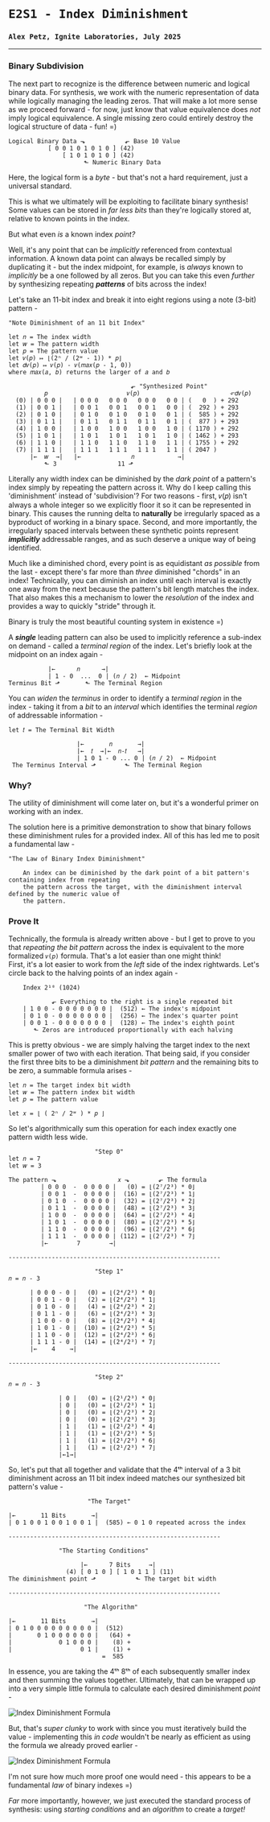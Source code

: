 # `E2S1 - Index Diminishment`
### `Alex Petz, Ignite Laboratories, July 2025`

---

### Binary Subdivision
The next part to recognize is the difference between numeric and logical binary data.  For synthesis, we work
with the numeric representation of data while logically managing the leading zeros.  That will make a lot
more sense as we proceed forward - for now, just know that value equivalence does _not_ imply logical equivalence.
A single missing zero could entirely destroy the logical structure of data - fun! =)

    Logical Binary Data ⬎           ⬐ Base 10 Value
               [ 0 0 1 0 1 0 1 0 ] (42)  
                   [ 1 0 1 0 1 0 ] (42)  
                         ⬑ Numeric Binary Data

Here, the logical form is a _byte_ - but that's not a hard requirement, just a universal standard.

This is what we ultimately will be exploiting to facilitate binary synthesis!  Some values can be stored in
_far less bits_ than they're logically stored at, relative to known points in the index.  

But what even _is_ a known index _point?_

Well, it's any point that can be _implicitly_ referenced from contextual information.  A known data point can always be
recalled simply by duplicating it - but the index midpoint, for example, is _always_ known to _implicitly_ be a one 
followed by all zeros.  But you can take this even _further_ by synthesizing repeating _**patterns**_ of bits across 
the index!  

Let's take an 11-bit index and break it into eight regions using a note (3-bit) pattern -

    "Note Diminishment of an 11 bit Index"

    let 𝑛 = The index width
    let 𝑤 = The pattern width
    let 𝑝 = The pattern value
    let 𝑣(𝑝) ↦ ⌊(2ⁿ / (2ʷ - 1)) * 𝑝⌋
    let 𝑑𝑣(𝑝) ↦ 𝑣(𝑝) - 𝑣(𝑚𝑎𝑥(𝑝 - 1, 0))
    where 𝑚𝑎𝑥(𝑎, 𝑏) returns the larger of 𝑎 and 𝑏 
 
                                      ⬐ "Synthesized Point"
              𝑝                      𝑣(𝑝)                         ⬐𝑑𝑣(𝑝)  
      (0) | 0 0 0 |   | 0 0 0   0 0 0   0 0 0   0 0 | (   0  ) + 292
      (1) | 0 0 1 |   | 0 0 1   0 0 1   0 0 1   0 0 | (  292 ) + 293
      (2) | 0 1 0 |   | 0 1 0   0 1 0   0 1 0   0 1 | (  585 ) + 292
      (3) | 0 1 1 |   | 0 1 1   0 1 1   0 1 1   0 1 | (  877 ) + 293
      (4) | 1 0 0 |   | 1 0 0   1 0 0   1 0 0   1 0 | ( 1170 ) + 292
      (5) | 1 0 1 |   | 1 0 1   1 0 1   1 0 1   1 0 | ( 1462 ) + 293
      (6) | 1 1 0 |   | 1 1 0   1 1 0   1 1 0   1 1 | ( 1755 ) + 292
      (7) | 1 1 1 |   | 1 1 1   1 1 1   1 1 1   1 1 | ( 2047 )
          |←  𝑤  →|   |←              𝑛            →|
              ⬑ 3                 11 ⬏

Literally any width index can be diminished by the _dark point_ of a pattern's index simply by repeating the pattern 
across it.  Why do I keep calling this 'diminishment' instead of 'subdivision'?  For two reasons - first, 𝑣(𝑝) isn't 
always a whole integer so we explicitly floor it so it can be represented in binary.  This causes the running delta to 
**naturally** be irregularly spaced as a byproduct of working in a binary space.  Second, and more importantly, the 
irregularly spaced intervals between these synthetic points represent _**implicitly**_ addressable ranges, and as such
deserve a unique way of being identified.

Much like a diminished chord, every point is as equidistant _as possible_ from the last - except there's far more 
than _three_ diminished "chords" in an index!  Technically, you can diminish an index until each interval is exactly 
one away from the next because the pattern's bit length matches the index.  That also makes this a mechanism to 
lower the _resolution_ of the index and provides a way to quickly "stride" through it.

Binary is truly the most beautiful counting system in existence =)

A **_single_** leading pattern can also be used to implicitly reference a sub-index on demand - called a _terminal
region_ of the index.  Let's briefly look at the midpoint on an index again -

               |←      𝑛      →|
               | 1 - 0  ...  0 | (𝑛 / 2)  ← Midpoint
    Terminus Bit ⬏       ⬑ The Terminal Region

You can _widen_ the _terminus_ in order to identify a _terminal region_ in the index - taking it from a
_bit_ to an _interval_ which identifies the terminal _region_ of addressable information -

    let 𝑡 = The Terminal Bit Width

                       |←       𝑛       →|
                       |←  𝑡  →|←  𝑛-𝑡   →|
                       | 1 0 1 - 0 ... 0 | (𝑛 / 2)  ← Midpoint
     The Terminus Interval ⬏        ⬑ The Terminal Region

### Why?

The utility of diminishment will come later on, but it's a wonderful primer on working with an index.

The solution here is a primitive demonstration to show that binary follows these diminishment rules for a provided 
index.  All of this has led me to posit a fundamental law -

    "The Law of Binary Index Diminishment"

        An index can be diminished by the dark point of a bit pattern's containing index from repeating 
        the pattern across the target, with the diminishment interval defined by the numeric value of 
        the pattern.

### Prove It
Technically, the formula is already written above - but I get to prove to you that _repeating the bit pattern_
across the index is equivalent to the more formalized `𝑣(𝑝)` formula.  That's a lot easier than one might think!  
First, it's a lot easier to work from the _left_ side of the index rightwards.  Let's circle back to the halving 
points of an index again -

        Index 2¹⁰ (1024)

                ⬐ Everything to the right is a single repeated bit
        | 1 0 0 - 0 0 0 0 0 0 0 |  (512) ← The index's midpoint
        | 0 1 0 - 0 0 0 0 0 0 0 |  (256) ← The index's quarter point
        | 0 0 1 - 0 0 0 0 0 0 0 |  (128) ← The index's eighth point
           ⬑ Zeros are introduced proportionally with each halving

This is pretty obvious - we are simply halving the target index to the next smaller power of two with each 
iteration. That being said, if you consider the first three bits to be a diminishment _bit pattern_ and the 
remaining bits to be zero, a summable formula arises - 

    let 𝑛 = The target index bit width
    let 𝑤 = The pattern index bit width
    let 𝑝 = The pattern value

    let 𝑥 = ⌊ ( 2ⁿ / 2ʷ ) * 𝑝 ⌋

So let's algorithmically sum this operation for each index exactly one pattern width less wide.

                            "Step 0"
    let 𝑛 = 7
    let 𝑤 = 3

    The pattern ⬎                 𝑥 ⬎        ⬐ The formula
             | 0 0 0  -  0 0 0 0 |   (0) = ⌊(2⁷/2³) * 0⌋
             | 0 0 1  -  0 0 0 0 |  (16) = ⌊(2⁷/2³) * 1⌋
             | 0 1 0  -  0 0 0 0 |  (32) = ⌊(2⁷/2³) * 2⌋
             | 0 1 1  -  0 0 0 0 |  (48) = ⌊(2⁷/2³) * 3⌋
             | 1 0 0  -  0 0 0 0 |  (64) = ⌊(2⁷/2³) * 4⌋
             | 1 0 1  -  0 0 0 0 |  (80) = ⌊(2⁷/2³) * 5⌋
             | 1 1 0  -  0 0 0 0 |  (96) = ⌊(2⁷/2³) * 6⌋
             | 1 1 1  -  0 0 0 0 | (112) = ⌊(2⁷/2³) * 7⌋
             |←        7        →|
    
    -----------------------------------------------------------

                            "Step 1"
    𝑛 = 𝑛 - 3

          | 0 0 0 - 0 |   (0) = ⌊(2⁴/2³) * 0⌋
          | 0 0 1 - 0 |   (2) = ⌊(2⁴/2³) * 1⌋
          | 0 1 0 - 0 |   (4) = ⌊(2⁴/2³) * 2⌋
          | 0 1 1 - 0 |   (6) = ⌊(2⁴/2³) * 3⌋
          | 1 0 0 - 0 |   (8) = ⌊(2⁴/2³) * 4⌋
          | 1 0 1 - 0 |  (10) = ⌊(2⁴/2³) * 5⌋
          | 1 1 0 - 0 |  (12) = ⌊(2⁴/2³) * 6⌋
          | 1 1 1 - 0 |  (14) = ⌊(2⁴/2³) * 7⌋
          |←    4    →|

    -----------------------------------------------------------

                            "Step 2"
    𝑛 = 𝑛 - 3

                  | 0 |   (0) = ⌊(2¹/2³) * 0⌋
                  | 0 |   (0) = ⌊(2¹/2³) * 1⌋
                  | 0 |   (0) = ⌊(2¹/2³) * 2⌋
                  | 0 |   (0) = ⌊(2¹/2³) * 3⌋
                  | 1 |   (1) = ⌊(2¹/2³) * 4⌋
                  | 1 |   (1) = ⌊(2¹/2³) * 5⌋
                  | 1 |   (1) = ⌊(2¹/2³) * 6⌋
                  | 1 |   (1) = ⌊(2¹/2³) * 7⌋
                  |←1→|                    

So, let's put that all together and validate that the 4ᵗʰ interval of a 3 bit diminishment across an 11 bit index 
indeed matches our synthesized bit pattern's value -

                          "The Target"

    |←       11 Bits       →|
    | 0 1 0 0 1 0 0 1 0 0 1 |  (585) ← 0 1 0 repeated across the index

    -----------------------------------------------------------

                  "The Starting Conditions"

                        |←      7 Bits     →|
                    (4) [ 0 1 0 ] [ 1 0 1 1 ] (11)
    The diminishment point ⬏           ⬑ The target bit width

    -----------------------------------------------------------

                         "The Algorithm"

    |←       11 Bits       →|
    | 0 1 0 0 0 0 0 0 0 0 0 |  (512)
    |       0 1 0 0 0 0 0 0 |   (64) +
    |             0 1 0 0 0 |    (8) +
    |                   0 1 |    (1) +
                              =  585

In essence, you are taking the 4ᵗʰ 8ᵗʰ of each subsequently smaller index and then summing the values 
together.  Ultimately, that can be wrapped up into a very simple little formula to calculate each desired 
diminishment _point_ -

<picture>
<img alt="Index Diminishment Formula" src="assets/diminishment summation.png" style="display: block; margin-left: auto; margin-right: auto;">
</picture>

But, that's _super clunky_ to work with since you must iteratively build the value - implementing this _in code_
wouldn't be nearly as efficient as using the formula we already proved earlier -

<picture>
<img alt="Index Diminishment Formula" src="assets/diminishment point.png" style="display: block; margin-left: auto; margin-right: auto;">
</picture>

I'm not sure how much more proof one would need - this appears to be a fundamental _law_ of binary indexes =)

_Far_ more importantly, however, we just executed the standard process of synthesis: using _starting conditions_
and an _algorithm_ to create a _target!_